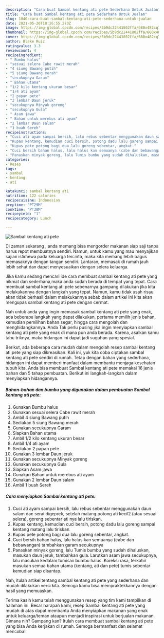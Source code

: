 ```yaml
---
description: "Cara buat Sambal kentang ati pete Sederhana Untuk Jualan"
title: "Cara buat Sambal kentang ati pete Sederhana Untuk Jualan"
slug: 1040-cara-buat-sambal-kentang-ati-pete-sederhana-untuk-jualan
date: 2021-05-26T10:26:55.273Z
image: https://img-global.cpcdn.com/recipes/5b9dc22441802ffa/680x482cq70/sambal-kentang-ati-pete-foto-resep-utama.jpg
thumbnail: https://img-global.cpcdn.com/recipes/5b9dc22441802ffa/680x482cq70/sambal-kentang-ati-pete-foto-resep-utama.jpg
cover: https://img-global.cpcdn.com/recipes/5b9dc22441802ffa/680x482cq70/sambal-kentang-ati-pete-foto-resep-utama.jpg
author: Blake Ruiz
ratingvalue: 3.3
reviewcount: 4
recipeingredient:
- " Bumbu halus"
- "sesuai selera Cabe rawit merah"
- "4 siung Bawang putih"
- "5 siung Bawang merah"
- "secukupnya Garam"
- " Bahan utama"
- "1/2 kilo kentang ukuran besar"
- "1/4 ati ayam"
- "2 papan pete"
- "3 lembar Daun jeruk"
- "secukupnya Minyak goreng"
- "secukupnya Gula"
- " Asam jawa"
- " Bahan untuk merebus ati ayam"
- "2 lembar Daun salam"
- "1 buah Sereh"
recipeinstructions:
- "Cuci ati ayam sampai bersih, lalu rebus sebentar menggunakan daun salam dan serai digeprek, setelah matang potong ati kecil2 (atau sesuai selera), goreng sebentar ati nya lalu tiriskan."
- "Kupas kentang, kemudian cuci bersih, potong dadu lalu goreng sampai kentang matang lalu tiriskan."
- "Kupas pete potong bagi dua lalu goreng sebentar, angkat."
- "Cuci bersih bahan halus, lalu halus kan semuanya (cabe dan bebawangan) tambahkan garam secukupnya"
- "Panaskan minyak goreng, lalu Tumis bumbu yang sudah dihaluskan, masukan daun jeruk, tambahkan gula. Larutkan asam jawa secukupnya, lalu masukan kedalam tumisan bumbu halus. Koreksi rasa, terkahir masukan semua bahan utama (kentang, ati dan pete) tumis sebentar kemudian siap disantap."
categories:
- Resep
tags:
- sambal
- kentang
- ati

katakunci: sambal kentang ati 
nutrition: 122 calories
recipecuisine: Indonesian
preptime: "PT29M"
cooktime: "PT38M"
recipeyield: "1"
recipecategory: Lunch

---
```



![Sambal kentang ati pete](https://img-global.cpcdn.com/recipes/5b9dc22441802ffa/680x482cq70/sambal-kentang-ati-pete-foto-resep-utama.jpg)

Di zaman  sekarang , anda memang bisa mengorder makanan siap saji tanpa harus repot membuatnya sendiri. Namun, untuk kamu yang mau menyajikan sajian istimewa pada keluarga tercinta, maka kita memang lebih bagus memasaknya dengan tangan sendiri. Lantaran, memasak di rumah jauh lebih sehat dan dapat menyesuaikan dengan selera keluarga.

Jika kamu sedang mencari ide cara membuat sambal kentang ati pete yang nikmat dan sederhana,maka anda sudah berada di tempat yang tepat. Cara membuat sambal kentang ati pete  sebenarnya gampang dilakukan jika kita melakukannya dengan langkah yang tepat. Namun, kamu tidak usah risau akan tidak berhasil dalam melakukannya 
sebab dalam artikel ini kita akan mengupas sambal kentang ati pete dengan cermat.  



Nah untuk anda yang ingin memasak sambal kentang ati pete yang enak, ada beberapa langkah yang dapat dilakukan, pertama memilih jenis bahan, kemudian pemilihan bahan segar, hingga cara mengolah dan menghidangkannya. Anda Tak perlu pusing jika ingin menyiapkan sambal kentang ati pete yang enak di mana pun anda berada. Karena, asalkan kamu  tahu triknya, maka hidangan ini dapat jadi suguhan yang spesial.

Berikut, ada beberapa cara mudah dalam mengolah resep sambal kentang ati pete yang siap dikreasikan. Kali ini, yuk kita coba ciptakan sambal kentang ati pete sendiri di rumah. Tetap dengan bahan yang sederhana, hidangan ini dapat memberi manfaat dalam membantu menjaga kesehatan tubuh kita. Anda bisa membuat Sambal kentang ati pete memakai 16 jenis bahan dan 5 tahap pembuatan. Berikut ini langkah-langkah dalam menyiapkan hidangannya.

<!--inarticleads1-->

##### Bahan-bahan dan bumbu yang digunakan dalam pembuatan Sambal kentang ati pete:

1. Gunakan  Bumbu halus
1. Gunakan sesuai selera Cabe rawit merah
1. Ambil 4 siung Bawang putih
1. Sediakan 5 siung Bawang merah
1. Gunakan secukupnya Garam
1. Siapkan  Bahan utama
1. Ambil 1/2 kilo kentang ukuran besar
1. Ambil 1/4 ati ayam
1. Sediakan 2 papan pete
1. Gunakan 3 lembar Daun jeruk
1. Gunakan secukupnya Minyak goreng
1. Gunakan secukupnya Gula
1. Siapkan  Asam jawa
1. Gunakan  Bahan untuk merebus ati ayam
1. Gunakan 2 lembar Daun salam
1. Ambil 1 buah Sereh




<!--inarticleads2-->

##### Cara menyiapkan Sambal kentang ati pete:

1. Cuci ati ayam sampai bersih, lalu rebus sebentar menggunakan daun salam dan serai digeprek, setelah matang potong ati kecil2 (atau sesuai selera), goreng sebentar ati nya lalu tiriskan.
1. Kupas kentang, kemudian cuci bersih, potong dadu lalu goreng sampai kentang matang lalu tiriskan.
1. Kupas pete potong bagi dua lalu goreng sebentar, angkat.
1. Cuci bersih bahan halus, lalu halus kan semuanya (cabe dan bebawangan) tambahkan garam secukupnya
1. Panaskan minyak goreng, lalu Tumis bumbu yang sudah dihaluskan, masukan daun jeruk, tambahkan gula. Larutkan asam jawa secukupnya, lalu masukan kedalam tumisan bumbu halus. Koreksi rasa, terkahir masukan semua bahan utama (kentang, ati dan pete) tumis sebentar kemudian siap disantap.




Nah, itulah artikel tentang  sambal kentang ati pete  yang sederhana dan mudah dilakukan versi kita. Semoga kamu bisa mempraktekkannya dengan hasil yang memuaskan. 

Terima kasih kamu telah menggunakan resep yang tim kami tampilkan di halaman ini. Besar harapan kami, resep  Sambal kentang ati pete yang mudah di atas dapat membantu Anda menyiapkan makanan yang enak untuk keluarga/teman ataupun menjadi inspirasi untuk berjualan makanan. Gimana nih? Gampang kan? Itulah cara membuat sambal kentang ati pete yang bisa Anda kerjakan di rumah. Semoga bermanfaat dan selamat mencoba!

